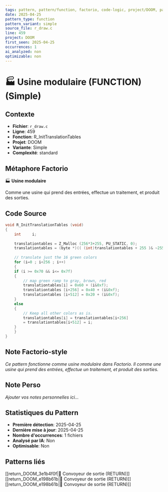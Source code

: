 ```yaml
---
tags: pattern, pattern/function, factorio, code-logic, project/DOOM, pattern/variant/simple
date: 2025-04-25
pattern_type: function
pattern_variant: simple
source_file: r_draw.c
line: 459
project: DOOM
first_seen: 2025-04-25
occurrences: 1
ai_analyzed: non
optimizable: non
---
```


# 🏭 Usine modulaire (FUNCTION) (Simple)

## Contexte
- **Fichier**: `r_draw.c`
- **Ligne**: 459
- **Fonction**: R_InitTranslationTables
- **Projet**: DOOM
- **Variante**: Simple
- **Complexité**: standard

## Métaphore Factorio
🏭 **Usine modulaire**

Comme une usine qui prend des entrées, effectue un traitement, et produit des sorties.

## Code Source
```c
void R_InitTranslationTables (void)
{
    int		i;
	
    translationtables = Z_Malloc (256*3+255, PU_STATIC, 0);
    translationtables = (byte *)(( (int)translationtables + 255 )& ~255);
    
    // translate just the 16 green colors
    for (i=0 ; i<256 ; i++)
    {
	if (i >= 0x70 && i<= 0x7f)
	{
	    // map green ramp to gray, brown, red
	    translationtables[i] = 0x60 + (i&0xf);
	    translationtables [i+256] = 0x40 + (i&0xf);
	    translationtables [i+512] = 0x20 + (i&0xf);
	}
	else
	{
	    // Keep all other colors as is.
	    translationtables[i] = translationtables[i+256] 
		= translationtables[i+512] = i;
	}
    }
}
```

## Note Factorio-style
*Ce pattern fonctionne comme usine modulaire dans Factorio. Il comme une usine qui prend des entrées, effectue un traitement, et produit des sorties.*

## Note Perso
*Ajouter vos notes personnelles ici...*

## Statistiques du Pattern
- **Première détection**: 2025-04-25
- **Dernière mise à jour**: 2025-04-25
- **Nombre d'occurrences**: 1 fichiers
- **Analysé par IA**: Non
- **Optimisable**: Non

## Patterns liés
[[return_DOOM_3e1b4f0f|🚚 Convoyeur de sortie (RETURN)]]
[[return_DOOM_e198b61b|🚚 Convoyeur de sortie (RETURN)]]
[[return_DOOM_e198b61b|🚚 Convoyeur de sortie (RETURN)]]
